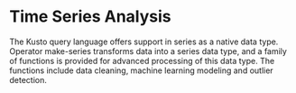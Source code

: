 # Time Series Analysis 

The Kusto query language offers support in series as a native data type.
Operator make-series transforms data into a series data type, and a family of functions is provided for advanced processing of this data type. 
The functions include data cleaning, machine learning modeling and outlier detection.